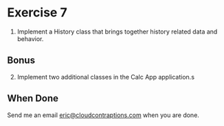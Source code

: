 # Exercise 7

1. Implement a History class that brings together history related data and behavior.

## Bonus

2. Implement two additional classes in the Calc App application.s

## When Done

Send me an email [eric@cloudcontraptions.com](mailto:eric@cloudcontraptions.com) when you are done.
